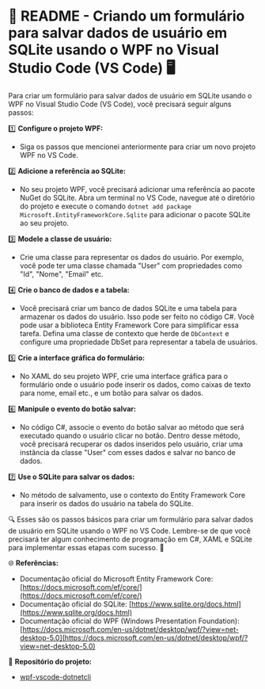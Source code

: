 # 📝 README - Criando um formulário para salvar dados de usuário em SQLite usando o WPF no Visual Studio Code (VS Code) 🖥️

Para criar um formulário para salvar dados de usuário em SQLite usando o WPF no Visual Studio Code (VS Code), você precisará seguir alguns passos:

1️⃣ **Configure o projeto WPF:**
   - Siga os passos que mencionei anteriormente para criar um novo projeto WPF no VS Code.

2️⃣ **Adicione a referência ao SQLite:**
   - No seu projeto WPF, você precisará adicionar uma referência ao pacote NuGet do SQLite. Abra um terminal no VS Code, navegue até o diretório do projeto e execute o comando `dotnet add package Microsoft.EntityFrameworkCore.Sqlite` para adicionar o pacote SQLite ao seu projeto.

3️⃣ **Modele a classe de usuário:**
   - Crie uma classe para representar os dados do usuário. Por exemplo, você pode ter uma classe chamada "User" com propriedades como "Id", "Nome", "Email" etc.

4️⃣ **Crie o banco de dados e a tabela:**
   - Você precisará criar um banco de dados SQLite e uma tabela para armazenar os dados do usuário. Isso pode ser feito no código C#. Você pode usar a biblioteca Entity Framework Core para simplificar essa tarefa. Defina uma classe de contexto que herde de `DbContext` e configure uma propriedade DbSet para representar a tabela de usuários.

5️⃣ **Crie a interface gráfica do formulário:**
   - No XAML do seu projeto WPF, crie uma interface gráfica para o formulário onde o usuário pode inserir os dados, como caixas de texto para nome, email etc., e um botão para salvar os dados.

6️⃣ **Manipule o evento do botão salvar:**
   - No código C#, associe o evento do botão salvar ao método que será executado quando o usuário clicar no botão. Dentro desse método, você precisará recuperar os dados inseridos pelo usuário, criar uma instância da classe "User" com esses dados e salvar no banco de dados.

7️⃣ **Use o SQLite para salvar os dados:**
   - No método de salvamento, use o contexto do Entity Framework Core para inserir os dados do usuário na tabela do SQLite.

🔍 Esses são os passos básicos para criar um formulário para salvar dados de usuário em SQLite usando o WPF no VS Code. Lembre-se de que você precisará ter algum conhecimento de programação em C#, XAML e SQLite para implementar essas etapas com sucesso. 🚀

🌐 **Referências:**
- Documentação oficial do Microsoft Entity Framework Core: [https://docs.microsoft.com/ef/core/](https://docs.microsoft.com/ef/core/)
- Documentação oficial do SQLite: [https://www.sqlite.org/docs.html](https://www.sqlite.org/docs.html)
- Documentação oficial do WPF (Windows Presentation Foundation): [https://docs.microsoft.com/en-us/dotnet/desktop/wpf/?view=net-desktop-5.0](https://docs.microsoft.com/en-us/dotnet/desktop/wpf/?view=net-desktop-5.0)

🔗 **Repositório do projeto:**
- [wpf-vscode-dotnetcli](https://github.com/seu-usuario/wpf-vscode-dotnetcli)
